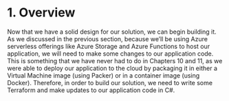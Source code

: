 # 1. Overview

Now that we have a solid design for our solution, we can begin building it. As we discussed in the previous section, because we’ll be using Azure serverless offerings like Azure Storage and Azure Functions to host our application, we will need to make some changes to our application code. This is something that we have never had to do in Chapters 10 and 11, as we were able to deploy our application to the cloud by packaging it in either a Virtual Machine image (using Packer) or in a container image (using Docker). Therefore, in order to build our solution, we need to write some Terraform and make updates to our application code in C#.